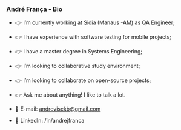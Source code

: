 ### André França - Bio

- 👉 I’m currently working at Sidia (Manaus -AM) as QA Engineer;
- 👉 I have experience with software testing for mobile projects;
- 👉 I have a master degree in Systems Engineering;
- 👉 I’m looking to collaborative study environment;
- 👉 I’m looking to collaborate on open-source projects;
- 👉 Ask me about anything! I like to talk a lot.

- 👋 E-mail: androvisckb@gmail.com
- 👋 LinkedIn: /in/andrejfranca
